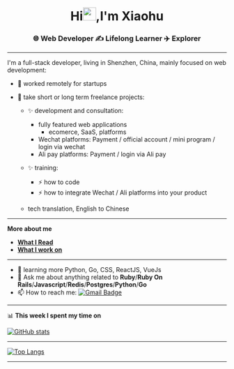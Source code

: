 <h1 align="center">Hi<img src="https://raw.githubusercontent.com/MartinHeinz/MartinHeinz/master/wave.gif" width="30">,I'm Xiaohu</h1>
<h3 align="center">🌐 Web Developer ✍️ Lifelong Learner ✈️ Explorer</h3>

---
I'm a full-stack developer, living in Shenzhen, China, mainly focused on web development:

- 🔭 worked remotely for startups

- 👯 take short or long term freelance projects:
  - ✨ development and consultation:
    - fully featured web applications
      - ecomerce, SaaS, platforms
    - Wechat platforms: Payment / official account / mini program / login via wechat
    - Ali pay platforms: Payment / login via Ali pay
  
  - ✨ training:
    - ⚡ how to code
    - ⚡ how to integrate Wechat / Ali platforms into your product
  - tech translation, English to Chinese

---

**More about me**

- **[What I Read](/more-about-me/what-i-read.md)**
- **[What I work on](/more-about-me/what-i-work-on.md)**

--- 
- 🌱 learning more Python, Go, CSS, ReactJS, VueJs
- 💬 Ask me about anything related to **Ruby**/**Ruby On Rails**/**Javascript**/**Redis**/**Postgres**/**Python**/**Go**
- 📫 How to reach me: [![Gmail Badge](https://img.shields.io/badge/-space.pei+github@gmail.com-c14438?style=flat&logo=Gmail&logoColor=white)](mailto:spacepei+github@gmail.com "Connect via Email")

---

📊 **This week I spent my time on**

[![GitHub stats](https://github-readme-stats.vercel.app/api?username=i-free-developer&show_icons=true&theme=tokyonight)](https://github.com/anuraghazra/github-readme-stats)

---

[![Top Langs](https://github-readme-stats.vercel.app/api/top-langs/?username=i-free-developer&layout=compact)](https://github.com/anuraghazra/github-readme-stats)

---

<!-- ![visitors](https://visitor-badge.laobi.icu/badge?page_id=i-free-developer.i-free-developer) -->